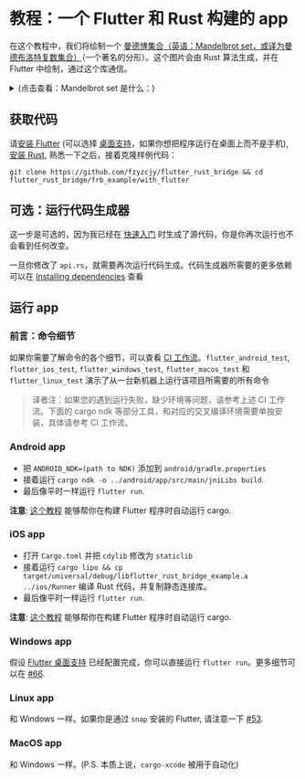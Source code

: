 # 教程：一个 Flutter 和 Rust 构建的 app

在这个教程中，我们将绘制一个
[曼德博集合（英语：Mandelbrot set，或译为曼德布洛特复数集合）](https://en.wikipedia.org/wiki/Mandelbrot_set)（一个著名的分形）。这个图片会由
Rust 算法生成，并在 Flutter 中绘制，通过这个库通信。

<!-- markdownlint-disable MD033 -->
<details>
<summary>(点击查看：Mandelbrot set 是什么：)</summary>

曼德博集合是由复数 `c` 组成的点的集合，对于这些点，均满足函数：
`f_c(z) = z^{2} + c`，不同的参数可能使序列的绝对值逐渐发散到无限大，也可能收敛在有限的区域内。曼德博集合 M
就是使序列不延伸至无限大的所有复数 c 的集合。曼德勃罗集的图像显示了一个精心设计的、无限复杂的边界
随着放大倍数的增加，逐渐显示出越来越细的递归细节。放大倍数时，显示出越来越细的递归细节。

<p align="center">
<img src="https://upload.wikimedia.org/wikipedia/commons/thumb/a/a4/Mandelbrot_sequence_new.gif/220px-Mandelbrot_sequence_new.gif">
</p>

图片来源：维基百科

</details>

## 获取代码

请[安装 Flutter](https://flutter.dev/docs/get-started/install) (可以选择
[桌面支持](https://flutter.dev/desktop)，如果你想把程序运行在桌面上而不是手机),
[安装 Rust](https://www.rust-lang.org/learn/get-started), 熟悉一下之后，接着克隆样例代码：

```shell
git clone https://github.com/fzyzcjy/flutter_rust_bridge && cd flutter_rust_bridge/frb_example/with_flutter
```

## 可选：运行代码生成器

这一步是可选的，因为我已经在 [快速入门](./quickstart.md) 时生成了源代码，你是你再次运行也不会看到任何改变。

一旦你修改了 `api.rs`，就需要再次运行代码生成。代码生成器所需要的更多依赖可以在
[Installing dependencies](integrate/deps.md) 查看

## 运行 app

### 前言：命令细节

如果你需要了解命令的各个细节，可以查看
[CI 工作流](https://github.com/fzyzcjy/flutter_rust_bridge/blob/master/.github/workflows/ci.yaml)。`flutter_android_test`,
`flutter_ios_test`, `flutter_windows_test`, `flutter_macos_test` 和
`flutter_linux_test` 演示了从一台新机器上运行该项目所需要的所有命令

> 译者注：如果您的遇到运行失败，缺少环境等问题，请参考上述 CI 工作流。下面的 cargo ndk 等部分工具，和对应的交叉编译环境需要单独安装，具体请参考
> CI 工作流。

### Android app

- 把 `ANDROID_NDK=(path to NDK)` 添加到 `android/gradle.properties`
- 接着运行 `cargo ndk -o ../android/app/src/main/jniLibs build`.
- 最后像平时一样运行 `flutter run`.

**注意**: [这个教程](https://stackoverflow.com/q/69515032/4619958) 能够帮你在构建 Flutter
程序时自动运行 cargo.

### iOS app

- 打开 `Cargo.toml` 并把 `cdylib` 修改为 `staticlib`
- 接着运行
  `cargo lipo && cp target/universal/debug/libflutter_rust_bridge_example.a ../ios/Runner`
  编译 Rust 代码，并复制静态连接库。
- 最后像平时一样运行 `flutter run`.

**注意**: [这个教程](https://stackoverflow.com/q/69515032/4619958) 能够帮你在构建 Flutter
程序时自动运行 cargo.

### Windows app

假设 [Flutter 桌面支持](https://flutter.dev/desktop#set-up) 已经配置完成，你可以直接运行
`flutter run`。更多细节可以在
[#66](https://github.com/fzyzcjy/flutter_rust_bridge/issues/66).

### Linux app

和 Windows 一样。如果你是通过 `snap` 安装的 Flutter, 请注意一下
[#53](https://github.com/canonical/flutter-snap/issues/53).

### MacOS app

和 Windows 一样。(P.S. 本质上说，`cargo-xcode` 被用于自动化)
